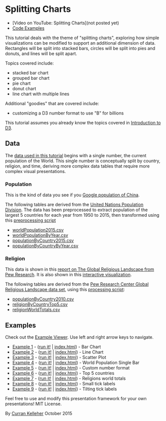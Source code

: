# Splitting Charts

 * [Video on YouTube: Splitting Charts](not posted yet)
 * [Code Examples](http://curran.github.io/screencasts/splittingCharts/examples/viewer/#/)

This tutorial deals with the theme of "splitting charts", exploring how simple visualizations can be modified to support an additional dimension of data. Rectangles will be split into stacked bars, circles will be split into pies and donuts, and lines will be split apart.

Topics covered include:

 * stacked bar chart
 * grouped bar chart
 * pie chart
 * donut chart
 * line chart with multiple lines

Additional "goodies" that are covered include:

 * customizing a D3 number format to use "B" for billions

This tutorial assumes you already know the topics covered in [Introduction to D3](https://github.com/curran/screencasts/tree/gh-pages/introToD3).

## Data

The [data used in this tutorial](./datasets) begins with a single number, the current population of the World. This single number is conceptually split by country, religion, and time, deriving more complex data tables that require more complex visual presentations.

### Population

This is the kind of data you see if you [Google population of China](https://www.google.com/webhp?sourceid=chrome-instant&ion=1&espv=2&ie=UTF-8#q=population%20of%20china).

The following tables are derived from the [United Nations Population Division](http://esa.un.org/unpd/wpp/DVD/). The data has been preprocessed to extract population of the largest 5 countries for each year from 1950 to 2015, then transformed using this [preprocessing script](https://github.com/curran/data/blob/gh-pages/un/population/2015Extract/process.js)

 * [worldPopulation2015.csv](https://github.com/curran/screencasts/blob/gh-pages/splittingCharts/datasets/worldPopulation2015.csv)
 * [worldPopulationByYear.csv](https://github.com/curran/screencasts/blob/gh-pages/splittingCharts/datasets/worldPopulationByYear.csv)
 * [populationByCountry2015.csv](https://github.com/curran/screencasts/blob/gh-pages/splittingCharts/datasets/populationByCountry2015.csv)
 * [populationByCountryByYear.csv](https://github.com/curran/screencasts/blob/gh-pages/splittingCharts/datasets/populationByCountryByYear.csv)

### Religion

This data is shown in this [report on The Global Religious Landscape from Pew Research](http://www.pewforum.org/2012/12/18/global-religious-landscape-exec/). It is also shown in this [interactive visualization](http://www.globalreligiousfutures.org/explorer#/?subtopic=15&chartType=bar&year=2010&data_type=number&religious_affiliation=all&destination=to&countries=Worldwide&age_group=all&pdfMode=false).

The following tables are derived from the [Pew Research Center Global Religious Landscape data set](https://github.com/curran/data/tree/gh-pages/pew/religion), using this [processing script](https://github.com/curran/data/blob/gh-pages/pew/religion/processed/process.js):

 * [populationByCountry2010.csv](https://github.com/curran/screencasts/blob/gh-pages/splittingCharts/datasets/populationByCountry2010.csv)
 * [religionByCountryTop5.csv](https://github.com/curran/screencasts/blob/gh-pages/splittingCharts/datasets/religionByCountryTop5.csv)
 * [religionWorldTotals.csv](https://github.com/curran/screencasts/blob/gh-pages/splittingCharts/datasets/religionWorldTotals.csv)

## Examples

Check out the [Example Viewer](http://curran.github.io/screencasts/splittingCharts/examples/viewer/#/1). Use left and right arrow keys to navigate.

 * [Example 1](http://curran.github.io/screencasts/splittingCharts/examples/viewer/#/1) - ([run it!](http://curran.github.io/screencasts/splittingCharts/examples/code/snapshot01) | [index.html](http://curran.github.io/screencasts/splittingCharts/examples/viewer/#/1/index.html)) - Bar Chart
 * [Example 2](http://curran.github.io/screencasts/splittingCharts/examples/viewer/#/2) - ([run it!](http://curran.github.io/screencasts/splittingCharts/examples/code/snapshot02) | [index.html](http://curran.github.io/screencasts/splittingCharts/examples/viewer/#/2/index.html)) - Line Chart
 * [Example 3](http://curran.github.io/screencasts/splittingCharts/examples/viewer/#/3) - ([run it!](http://curran.github.io/screencasts/splittingCharts/examples/code/snapshot03) | [index.html](http://curran.github.io/screencasts/splittingCharts/examples/viewer/#/3/index.html)) - Scatter Plot
 * [Example 4](http://curran.github.io/screencasts/splittingCharts/examples/viewer/#/4) - ([run it!](http://curran.github.io/screencasts/splittingCharts/examples/code/snapshot04) | [index.html](http://curran.github.io/screencasts/splittingCharts/examples/viewer/#/4/index.html)) - World Population Single Bar
 * [Example 5](http://curran.github.io/screencasts/splittingCharts/examples/viewer/#/5) - ([run it!](http://curran.github.io/screencasts/splittingCharts/examples/code/snapshot05) | [index.html](http://curran.github.io/screencasts/splittingCharts/examples/viewer/#/5/index.html)) - Custom number format
 * [Example 6](http://curran.github.io/screencasts/splittingCharts/examples/viewer/#/6) - ([run it!](http://curran.github.io/screencasts/splittingCharts/examples/code/snapshot06) | [index.html](http://curran.github.io/screencasts/splittingCharts/examples/viewer/#/6/index.html)) - Top 5 countries
 * [Example 7](http://curran.github.io/screencasts/splittingCharts/examples/viewer/#/7) - ([run it!](http://curran.github.io/screencasts/splittingCharts/examples/code/snapshot07) | [index.html](http://curran.github.io/screencasts/splittingCharts/examples/viewer/#/7/index.html)) - Religions world totals
 * [Example 8](http://curran.github.io/screencasts/splittingCharts/examples/viewer/#/8) - ([run it!](http://curran.github.io/screencasts/splittingCharts/examples/code/snapshot08) | [index.html](http://curran.github.io/screencasts/splittingCharts/examples/viewer/#/8/index.html)) - Small tick labels
 * [Example 9](http://curran.github.io/screencasts/splittingCharts/examples/viewer/#/9) - ([run it!](http://curran.github.io/screencasts/splittingCharts/examples/code/snapshot09) | [index.html](http://curran.github.io/screencasts/splittingCharts/examples/viewer/#/9/index.html)) - Tilting tick labels

Feel free to use and modify this presentation framework for your own presentations! MIT License.

By [Curran Kelleher](https://github.com/curran/portfolio) October 2015
